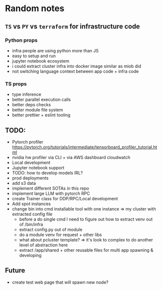 
# Random notes

## `TS` vs `PY` vs `terraform` for infrastructure code

### Python props
- infra people are using python more than JS
- easy to setup and run
- jupyter notebook ecosystem
- i could extract cluster infra into docker image similar as miob did
- not switching language context between app code + infra code

### TS props
- type inference
- better parallel execution calls
- better deps checks
- better module file system
- better prettier + eslint tooling


## TODO:
- Pytorch profiler https://pytorch.org/tutorials/intermediate/tensorboard_profiler_tutorial.html 
- nvidia hw profiler via CLI + via AWS dashboard cloudwatch
- Local development
- Jupyter notebook support
- TODO: how to develop models IRL?
- prod deployments
- add s3 data
- implement different SOTAs in this repo
- implement large LLM with pytorch RPC
- create Trainer class for DDP/RPC/Local development
- Add spot instances
- change bin into cmd installable tool with one instance => my cluster with extracted config file
    - before a do single cmd I need to figure out how to extract venv out of /bin/infra
    - extract config.py out of module
    - do a module venv for request + other libs
    - what about pcluster template?
    => it's look to complex to do another level of abstraction here
    - extract /app/shared + other reusable files for multi app spawning & developing

## Future
- create test web page that will spawn new node?



